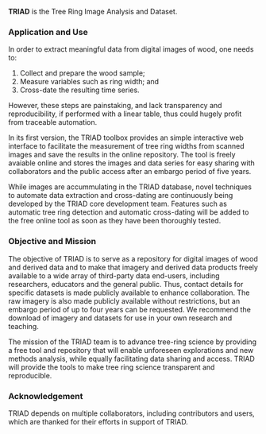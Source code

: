 
**TRIAD** is the Tree Ring Image Analysis and Dataset. 

### Application and Use
In order to extract meaningful data from digital images of wood, one needs to: 

1. Collect and prepare the wood sample; 
2. Measure variables such as ring width; and
3. Cross-date the resulting time series.

However, these steps are painstaking, and lack transparency and reproducibility, if performed with a linear table, thus could hugely profit from traceable automation.

In its first version, the TRIAD toolbox provides an simple interactive web interface to facilitate the measurement of tree ring widths from scanned images and save the results in the online repository. The tool is freely avaiable online and stores the images and data series for easy sharing with collaborators and the public access after an embargo period of five years.

While images are accummulating in the TRIAD database, novel techniques to automate data extraction and cross-dating are continuously being developed by the TRIAD core development team. Features such as automatic tree ring detection and automatic cross-dating will be added to the free online tool as soon as they have been thoroughly tested.


### Objective and Mission

The objective of TRIAD is to serve as a repository for digital images of wood and derived data and to make that imagery and derived data products freely available to a wide array of third-party data end-users, including researchers, educators and the general public. Thus, contact details for specific datasets is made publicly available to enhance collaboration. The raw imagery is also made publicly available without restrictions, but an embargo period of up to four years can be requested. We recommend the download of imagery and datasets for use in your own research and teaching.

The mission of the TRIAD team is to advance tree-ring science by providing a free tool and repository that will enable unforeseen explorations and new methods analysis, while equally facilitating data sharing and access. TRIAD will provide the tools to make tree ring science transparent and reproducible.

### Acknowledgement
TRIAD depends on multiple collaborators, including contributors and users, which are thanked for their efforts in support of TRIAD.

